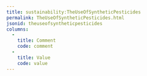 ```yaml
---
title: sustainability:TheUseOfSyntheticPesticides
permalink: TheUseOfSyntheticPesticides.html
jsonid: theuseofsyntheticpesticides
columns:
  - 
    title: Comment
    code: comment
  - 
    title: Value
    code: value
---
```

